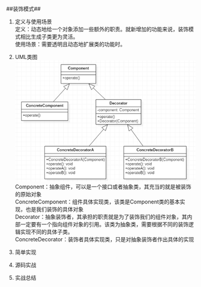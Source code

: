 ##装饰模式##
1. 定义与使用场景  
  定义：动态地给一个对象添加一些额外的职责。就新增加的功能来说，装饰模式相比生成子类更为灵活。  
  使用场景：需要透明且动态地扩展类的功能时。  

2. UML类图  
  ![](https://github.com/yqlee/DesignPatternsNotes/blob/master/%E8%AE%BE%E8%AE%A1%E6%A8%A1%E5%BC%8F/UML/20%E3%80%81%E8%A3%85%E9%A5%B0%E6%A8%A1%E5%BC%8F.png)  
  Component：抽象组件，可以是一个接口或者抽象类，其充当的就是被装饰的原始对象  
  ConcreteComponent：组件具体实现类，该类是Component类的基本实现，也是我们装饰的具体对象  
  Decorator：抽象装饰者，其承担的职责就是为了装饰我们的组件对象，其内部一定要有一个指向组件对象的引用。该类为抽象类，需要根据不同的装饰逻辑实现不同的具体子类。  
  ConcreteDecorator：装饰者具体实现类，只是对抽象装饰者作出具体的实现 
3. 简单实现
4. 源码实战  
5. 实战总结